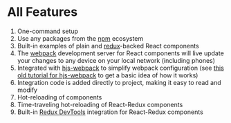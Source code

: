 # All Features

1. One-command setup
2. Use any packages from the [npm](https://www.npmjs.com) ecosystem
3. Built-in examples of plain and [redux](http://redux.js.org)-backed React components
4. The [webpack](https://webpack.github.io) development server for React components will live update your changes to any device on your local network (including phones)
5. Integrated with [hjs-webpack](https://github.com/HenrikJoreteg/hjs-webpack) to simplify webpack configuration (see [this old tutorial for hjs-webpack](http://learn.humanjavascript.com/react-ampersand/setting-up-webpack) to get a basic idea of how it works)
6. Integration code is added directly to project, making it easy to read and modify
7. Hot-reloading of components
8. Time-traveling hot-reloading of React-Redux components
9. Built-in [Redux DevTools](https://github.com/gaearon/redux-devtools) integration for React-Redux components
